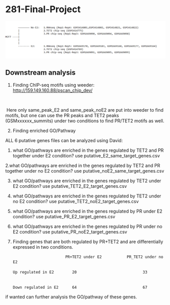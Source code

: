 # 281-Final-Project
![Data description](https://github.com/JingyiChen1996/281-Final-Project/blob/master/data%20description.png)


## Downstream analysis

1. Finding ChIP-seq motifs
using weeder: http://159.149.160.88/pscan_chip_dev/

![]()

![]()
Here only same_peak_E2 and same_peak_noE2 are put into weeder to find motifs, but one can use the PR peaks and TET2 peaks (GSMxxxxxx_summits) under two conditions to find PR/TET2 motifs as well.



2. Finding enriched GO/Pathway 

ALL 6 putative genes files can be analyzed using David:
  1. what GO/pathways are enriched in the genes regulated by TET2 and PR together under E2 condition?
     use putative_E2_same_target_genes.csv

  2.what GO/pathways are enriched in the genes regulated by TET2 and PR together under no E2 condition?
    use putative_noE2_same_target_genes.csv
  
  3. what GO/pathways are enriched in the genes regulated by TET2 under E2 condition?
    use putative_TET2_E2_target_genes.csv
  
  4. what GO/pathways are enriched in the genes regulated by TET2 under no E2 condition?
    use putative_TET2_noE2_target_genes.csv
    
  5. what GO/pathways are enriched in the genes regulated by PR under E2 condition?
    use putative_PR_E2_target_genes.csv
  
  6. what GO/pathways are enriched in the genes regulated by PR under no E2 condition?
    use putative_PR_noE2_target_genes.csv
    
3. Finding genes that are both regulated by PR+TET2 and are differentially expressed in two conditions.

                              PR+TET2 under E2           PR_TET2 under no E2
      
       Up regulated in E2        20                             33
       
       
       Down regulated in E2      64                             67
       
       
  if wanted can further analysis the GO/pathway of these genes.  
